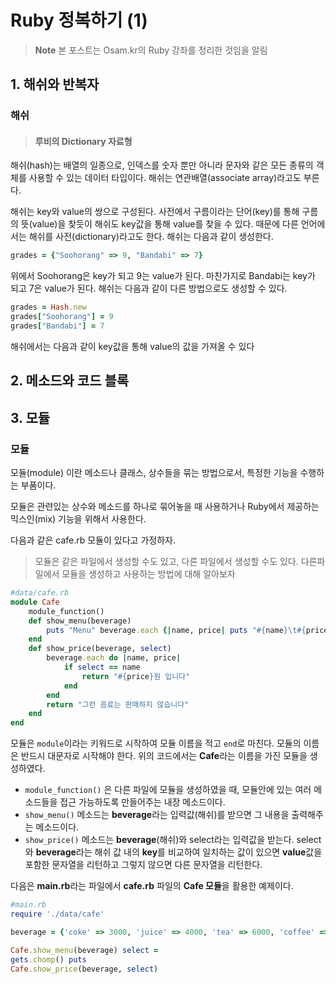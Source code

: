 # Ruby 정복하기 (1)
> **Note** 본 포스트는 Osam.kr의 Ruby 강좌를 정리한 것임을 알림
## 1. 해쉬와 반복자
### 해쉬

> #### 루비의 Dictionary 자료형

해쉬(hash)는 배열의 일종으로, 인덱스를 숫자 뿐만 아니라 문자와 같은 모든 종류의 객체를 사용할 수 있는 데이터 타입이다. 해쉬는 연관배열(associate array)라고도 부른다.

해쉬는 key와 value의 쌍으로 구성된다. 사전에서 구름이라는 단어(key)를 통해 구름의 뜻(value)을 찾듯이 해쉬도 key값을 통해 value를 찾을 수 있다. 때문에 다른 언어에서는 해쉬를 사전(dictionary)라고도 한다.
해쉬는 다음과 같이 생성한다.

```ruby
grades = {"Soohorang" => 9, "Bandabi" => 7}
```
위에서 Soohorang은 key가 되고 9는 value가 된다. 마찬가지로 Bandabi는 key가 되고 7은 value가 된다. 해쉬는 다음과 같이 다른 방법으로도 생성할 수 있다.

```ruby
grades = Hash.new
grades["Soohorang"] = 9
grades["Bandabi"] = 7
```
해쉬에서는 다음과 같이 key값을 통해 value의 값을 가져올 수 있다

## 2. 메소드와 코드 블록

## 3. 모듈
### 모듈
모듈(module) 이란 메소드나 클래스, 상수들을 묶는 방법으로서, 특정한 기능을 수행하는 부품이다.

모듈은 관련있는 상수와 메소드를 하나로 묶어놓을 때 사용하거나 Ruby에서 제공하는 믹스인(mix) 기능을 위해서 사용한다.

다음과 같은 cafe.rb 모듈이 있다고 가정하자.

> 모듈은 같은 파일에서 생성할 수도 있고, 다른 파일에서  생성할 수도 있다. 다른파일에서 모듈을 생성하고 사용하는 방법에 대해 알아보자
```ruby
#data/cafe.rb
module Cafe 
	module_function() 
	def show_menu(beverage) 
		puts "Menu" beverage.each {|name, price| puts "#{name}\t#{price}"} 
	end
	def show_price(beverage, select) 
		beverage.each do |name, price| 
			if select == name 
				return "#{price}원 입니다" 
			end 
		end 
		return "그런 음료는 판매하지 않습니다" 
	end 
end
```
모듈은 `module`이라는 키워드로 시작하여 모듈 이름을 적고 `end`로 마친다. 모듈의 이름은 반드시 대문자로 시작해야 한다. 위의 코드에서는 **Cafe**라는 이름을 가진 모듈을 생성하였다.

- `module_function()` 은 다른 파일에 모듈을 생성하였을 때, 모듈안에 있는 여러 메소드들을 접근 가능하도록 만들어주는 내장 메소드이다.
- `show_menu()` 메소드는 **beverage**라는 입력값(해쉬)를 받으면 그 내용을 출력해주는 메소드이다.
- `show_price()` 메소드는 **beverage**(해쉬)와 select라는 입력값을 받는다. select와 **beverage**라는 해쉬 값 내의 **key**를 비교하여 일치하는 값이 있으면 **value**값을 포함한 문자열을 리턴하고 그렇지 않으면 다른 문자열을 리턴한다.

다음은 **main.rb**라는 파일에서 **cafe.rb** 파일의 **Cafe 모듈**을 활용한 예제이다.
```ruby
#main.rb 
require './data/cafe' 

beverage = {'coke' => 3000, 'juice' => 4000, 'tea' => 6000, 'coffee' => 5000} 

Cafe.show_menu(beverage) select = 
gets.chomp() puts 
Cafe.show_price(beverage, select)
```
<!--stackedit_data:
eyJoaXN0b3J5IjpbLTc3Mzc2NDk0OSwxNDM5NjM4OTQ4LDkyNz
IyNDZdfQ==
-->